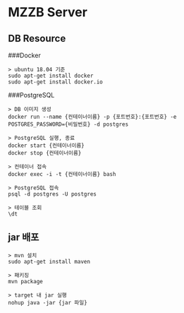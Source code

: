 # MZZB Server

## DB Resource

###Docker
```
> ubuntu 18.04 기준
sudo apt-get install docker
sudo apt-get install docker.io
```
###PostgreSQL
```
> DB 이미지 생성
docker run --name {컨테이너이름} -p {포트번호}:{포트번호} -e POSTGRES_PASSWORD={비밀번호} -d postgres

> PostgreSQL 실행, 종료
docker start {컨테이너이름}
docker stop {컨테이너이름}

> 컨테이너 접속
docker exec -i -t {컨테이너이름} bash

> PostgreSQL 접속
psql -d postgres -U postgres

> 테이블 조회
\dt
```

## jar 배포
```
> mvn 설치
sudo apt-get install maven

> 패키징
mvn package

> target 내 jar 실행
nohup java -jar {jar 파일}
```